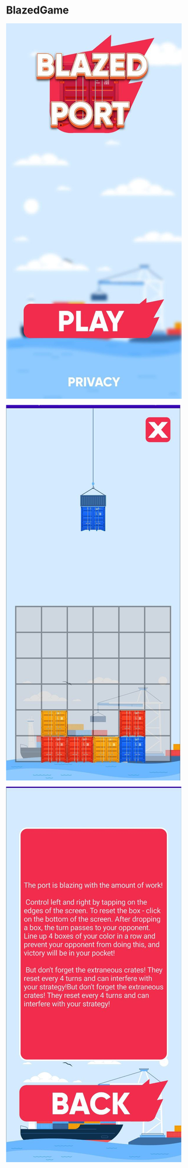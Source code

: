 # BlazedGame

![alt text](https://github.com/TimofeyMaryin/BlazedGame/blob/master/Asset/bg_first.png)

![alt text](https://github.com/TimofeyMaryin/BlazedGame/blob/master/Asset/bg_game_1.png)

![alt text](https://github.com/TimofeyMaryin/BlazedGame/blob/master/Asset/bg_rule.png)
